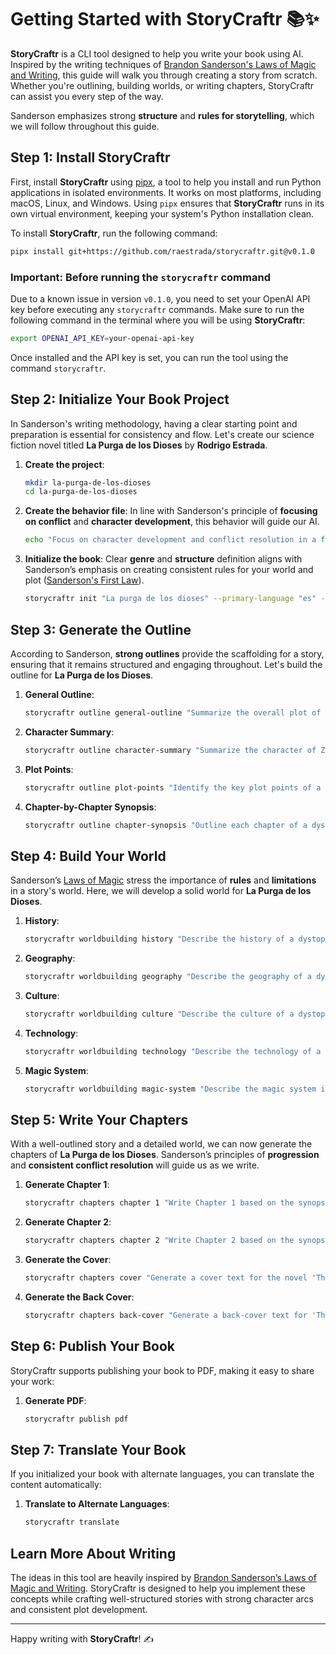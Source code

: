 # Getting Started with StoryCraftr 📚✨

**StoryCraftr** is a CLI tool designed to help you write your book using AI. Inspired by the writing techniques of [Brandon Sanderson's Laws of Magic and Writing](https://www.brandonsanderson.com/pages/writing-advice), this guide will walk you through creating a story from scratch. Whether you're outlining, building worlds, or writing chapters, StoryCraftr can assist you every step of the way.

Sanderson emphasizes strong **structure** and **rules for storytelling**, which we will follow throughout this guide. 

## Step 1: Install StoryCraftr

First, install **StoryCraftr** using [pipx](https://pypa.github.io/pipx/), a tool to help you install and run Python applications in isolated environments. It works on most platforms, including macOS, Linux, and Windows. Using `pipx` ensures that **StoryCraftr** runs in its own virtual environment, keeping your system's Python installation clean.

To install **StoryCraftr**, run the following command:

```bash
pipx install git+https://github.com/raestrada/storycraftr.git@v0.1.0
```

### Important: Before running the `storycraftr` command

Due to a known issue in version `v0.1.0`, you need to set your OpenAI API key before executing any `storycraftr` commands. Make sure to run the following command in the terminal where you will be using **StoryCraftr**:

```bash
export OPENAI_API_KEY=your-openai-api-key
```

Once installed and the API key is set, you can run the tool using the command `storycraftr`.


## Step 2: Initialize Your Book Project

In Sanderson's writing methodology, having a clear starting point and preparation is essential for consistency and flow. Let's create our science fiction novel titled **La Purga de los Dioses** by **Rodrigo Estrada**.

1. **Create the project**:  
    ```bash
    mkdir la-purga-de-los-dioses
    cd la-purga-de-los-dioses
    ```

2. **Create the behavior file**: In line with Sanderson's principle of **focusing on conflict** and **character development**, this behavior will guide our AI.  
    ```bash
    echo "Focus on character development and conflict resolution in a futuristic society." > behaviors/default.txt
    ```

3. **Initialize the book**: Clear **genre** and **structure** definition aligns with Sanderson’s emphasis on creating consistent rules for your world and plot ([Sanderson's First Law](https://www.brandonsanderson.com/sandersons-first-law/)).  
    ```bash
    storycraftr init "La purga de los dioses" --primary-language "es" --alternate-languages "en" --author "Rodrigo Estrada" --genre "science fiction" --behavior "behavior.txt"
    ```

## Step 3: Generate the Outline

According to Sanderson, **strong outlines** provide the scaffolding for a story, ensuring that it remains structured and engaging throughout. Let's build the outline for **La Purga de los Dioses**.

1. **General Outline**:  
    ```bash
    storycraftr outline general-outline "Summarize the overall plot of a dystopian science fiction where advanced technology, resembling magic, has led to the fall of humanity’s elite and the rise of a manipulative villain who seeks to destroy both the ruling class and the workers."
    ```

2. **Character Summary**:  
    ```bash
    storycraftr outline character-summary "Summarize the character of Zevid, a villainous mastermind who seeks to destroy both the ruling elite and the workers in a dystopian world where advanced technology mimics magic."
    ```

3. **Plot Points**:  
    ```bash
    storycraftr outline plot-points "Identify the key plot points of a dystopian novel where a villain manipulates both the elite and the workers to achieve ultimate control in a world where advanced technology mimics magic."
    ```

4. **Chapter-by-Chapter Synopsis**:  
    ```bash
    storycraftr outline chapter-synopsis "Outline each chapter of a dystopian society where an ancient elite class, ruling with advanced biotechnology that mimics magic, manipulates both workers and warriors. The protagonist, Zevid, aims to destroy both factions through manipulation, eventually leading to his own version of 'The Purge.'"
    ```

## Step 4: Build Your World

Sanderson’s [Laws of Magic](https://www.brandonsanderson.com/sandersons-first-law/) stress the importance of **rules** and **limitations** in a story's world. Here, we will develop a solid world for **La Purga de los Dioses**.

1. **History**:  
    ```bash
    storycraftr worldbuilding history "Describe the history of a dystopian world where advanced biotechnology and nanotechnology are perceived as magic, leading to a society where an elite class rules and manipulates both workers and technology to maintain control."
    ```

2. **Geography**:  
    ```bash
    storycraftr worldbuilding geography "Describe the geography of a dystopian world where advanced biotechnology and nanotechnology are seen as magic. Focus on how the elite families control key regions, and the remnants of the world that survived the Purge."
    ```

3. **Culture**:  
    ```bash
    storycraftr worldbuilding culture "Describe the culture of a dystopian society where the elite use advanced biotechnology to maintain power, and the workers live under the illusion that this technology is magic. Focus on how the elite families have developed their own rituals, and how the workers perceive their rulers."
    ```

4. **Technology**:  
    ```bash
    storycraftr worldbuilding technology "Describe the technology of a dystopian world where advanced biotechnology and nanotechnology are perceived as magic. Focus on the elite's use of this technology for immortality, enhanced abilities, and control over the workers, who are unaware of its true nature."
    ```

5. **Magic System**:  
    ```bash
    storycraftr worldbuilding magic-system "Describe the magic system in a dystopian world where advanced biotechnology and nanotechnology are mistaken for magic. Explain how the elite families use this 'magic' to control the population, and how the workers have developed their own beliefs around it."
    ```

## Step 5: Write Your Chapters

With a well-outlined story and a detailed world, we can now generate the chapters of **La Purga de los Dioses**. Sanderson’s principles of **progression** and **consistent conflict resolution** will guide us as we write.

1. **Generate Chapter 1**:  
    ```bash
    storycraftr chapters chapter 1 "Write Chapter 1 based on the synopsis provided: Zevid is in the final stages of his grand plan. As the rebellion rages outside, he prepares to infiltrate the Dark Tower, the center of the elites' control over biotechnology. The rebellion he orchestrated serves as a distraction while he pursues his true goal of seizing the power within the tower."
    ```

2. **Generate Chapter 2**:  
    ```bash
    storycraftr chapters chapter 2 "Write Chapter 2 based on the synopsis provided: Zevid continues to manipulate the false hero leading the workers. While the workers believe they are liberating themselves from the elite, Zevid uses their blind trust to further his own ends."
    ```

3. **Generate the Cover**:  
    ```bash
    storycraftr chapters cover "Generate a cover text for the novel 'The Purge of the Gods' where a villain manipulates both the elite and the workers in a dystopian world of advanced technology disguised as magic."
    ```

4. **Generate the Back Cover**:  
    ```bash
    storycraftr chapters back-cover "Generate a back-cover text for 'The Purge of the Gods,' a dystopian novel where advanced biotechnology is seen as magic, and a cunning villain manipulates both the elite and the workers to achieve ultimate control."
    ```

## Step 6: Publish Your Book

StoryCraftr supports publishing your book to PDF, making it easy to share your work:

1. **Generate PDF**:  
    ```bash
    storycraftr publish pdf
    ```

## Step 7: Translate Your Book

If you initialized your book with alternate languages, you can translate the content automatically:

1. **Translate to Alternate Languages**:  
    ```bash
    storycraftr translate
    ```

## Learn More About Writing

The ideas in this tool are heavily inspired by [Brandon Sanderson’s Laws of Magic and Writing](https://www.brandonsanderson.com/the-law-of-writing). StoryCraftr is designed to help you implement these concepts while crafting well-structured stories with strong character arcs and consistent plot development.

---

Happy writing with **StoryCraftr**! ✍️
